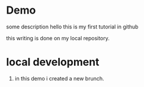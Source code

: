 # Demo

some description
hello this is my first tutorial in github


this writing is done on my local repository.

# local development
1. in this demo i created a new brunch.
 
